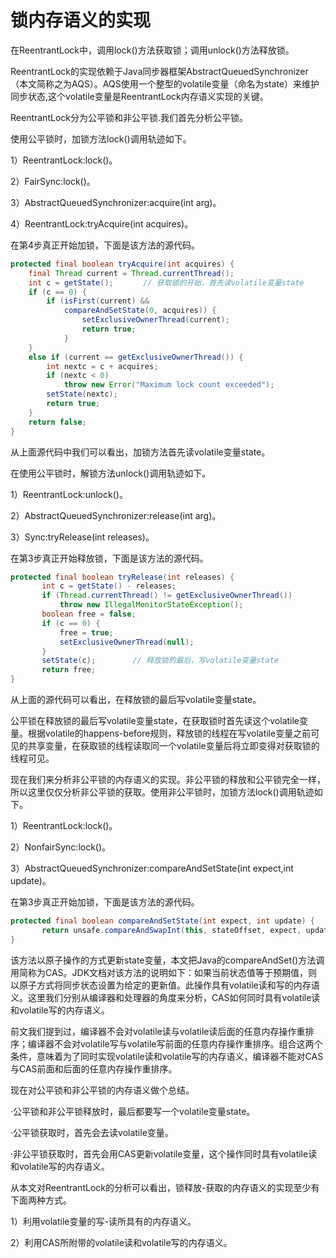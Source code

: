# 锁内存语义的实现

在ReentrantLock中，调用lock()方法获取锁；调用unlock()方法释放锁。

ReentrantLock的实现依赖于Java同步器框架AbstractQueuedSynchronizer（本文简称之为AQS）。AQS使用一个整型的volatile变量（命名为state）来维护同步状态,这个volatile变量是ReentrantLock内存语义实现的关键。

ReentrantLock分为公平锁和非公平锁.我们首先分析公平锁。

使用公平锁时，加锁方法lock()调用轨迹如下。

1）ReentrantLock:lock()。

2）FairSync:lock()。

3）AbstractQueuedSynchronizer:acquire(int arg)。

4）ReentrantLock:tryAcquire(int acquires)。

在第4步真正开始加锁，下面是该方法的源代码。

```java
protected final boolean tryAcquire(int acquires) {
    final Thread current = Thread.currentThread();
    int c = getState();　　　　// 获取锁的开始，首先读volatile变量state
    if (c == 0) {
        if (isFirst(current) &&
            compareAndSetState(0, acquires)) {
                setExclusiveOwnerThread(current);
                return true;
            }
    }
    else if (current == getExclusiveOwnerThread()) {
        int nextc = c + acquires;
        if (nextc < 0)　　
            throw new Error("Maximum lock count exceeded");
        setState(nextc);
        return true;
    }
    return false;
}
```

从上面源代码中我们可以看出，加锁方法首先读volatile变量state。

在使用公平锁时，解锁方法unlock()调用轨迹如下。

1）ReentrantLock:unlock()。

2）AbstractQueuedSynchronizer:release(int arg)。

3）Sync:tryRelease(int releases)。

在第3步真正开始释放锁，下面是该方法的源代码。

```java
protected final boolean tryRelease(int releases) {
       int c = getState() - releases;
       if (Thread.currentThread() != getExclusiveOwnerThread())
           throw new IllegalMonitorStateException();
       boolean free = false;
       if (c == 0) {
           free = true;
           setExclusiveOwnerThread(null);
       }
       setState(c);　　　　　// 释放锁的最后，写volatile变量state
       return free;
}
```

从上面的源代码可以看出，在释放锁的最后写volatile变量state。

公平锁在释放锁的最后写volatile变量state，在获取锁时首先读这个volatile变量。根据volatile的happens-before规则，释放锁的线程在写volatile变量之前可见的共享变量，在获取锁的线程读取同一个volatile变量后将立即变得对获取锁的线程可见。

现在我们来分析非公平锁的内存语义的实现。非公平锁的释放和公平锁完全一样，所以这里仅仅分析非公平锁的获取。使用非公平锁时，加锁方法lock()调用轨迹如下。

1）ReentrantLock:lock()。

2）NonfairSync:lock()。

3）AbstractQueuedSynchronizer:compareAndSetState(int expect,int update)。

在第3步真正开始加锁，下面是该方法的源代码。

```java
protected final boolean compareAndSetState(int expect, int update) {
       return unsafe.compareAndSwapInt(this, stateOffset, expect, update);
}
```

该方法以原子操作的方式更新state变量，本文把Java的compareAndSet()方法调用简称为CAS。JDK文档对该方法的说明如下：如果当前状态值等于预期值，则以原子方式将同步状态设置为给定的更新值。此操作具有volatile读和写的内存语义。这里我们分别从编译器和处理器的角度来分析，CAS如何同时具有volatile读和volatile写的内存语义。

前文我们提到过，编译器不会对volatile读与volatile读后面的任意内存操作重排序；编译器不会对volatile写与volatile写前面的任意内存操作重排序。组合这两个条件，意味着为了同时实现volatile读和volatile写的内存语义，编译器不能对CAS与CAS前面和后面的任意内存操作重排序。



现在对公平锁和非公平锁的内存语义做个总结。

·公平锁和非公平锁释放时，最后都要写一个volatile变量state。

·公平锁获取时，首先会去读volatile变量。

·非公平锁获取时，首先会用CAS更新volatile变量，这个操作同时具有volatile读和volatile写的内存语义。

 从本文对ReentrantLock的分析可以看出，锁释放-获取的内存语义的实现至少有下面两种方式。

   1）利用volatile变量的写-读所具有的内存语义。

   2）利用CAS所附带的volatile读和volatile写的内存语义。